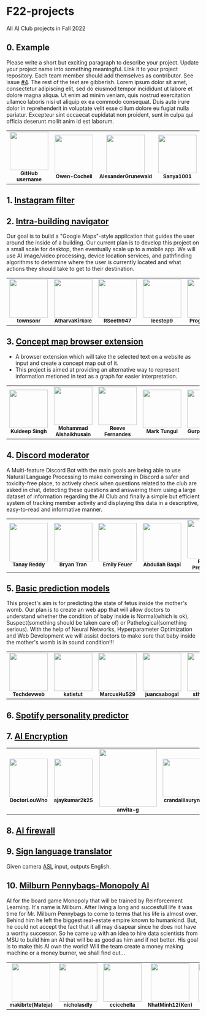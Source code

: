 # F22-projects
All AI Club projects in Fall 2022

## 0. Example

Please write a short but exciting paragraph to describe your project. Update your project name into something meaningful. Link it to your project repository. Each team member should add themselves as contributor. See issue [#4](https://github.com/MSU-AI/F22-projects/issues/4). The rest of the text are gibberish. Lorem ipsum dolor sit amet, consectetur adipiscing elit, sed do eiusmod tempor incididunt ut labore et dolore magna aliqua. Ut enim ad minim veniam, quis nostrud exercitation ullamco laboris nisi ut aliquip ex ea commodo consequat. Duis aute irure dolor in reprehenderit in voluptate velit esse cillum dolore eu fugiat nulla pariatur. Excepteur sint occaecat cupidatat non proident, sunt in culpa qui officia deserunt mollit anim id est laborum.

<table>
  <tbody>
    <tr>
      <td align="center">
        <a href="https://github.com/features/copilot">
        <img src="https://github.githubassets.com/images/modules/site/copilot/copilot.png" width="100px;">
        </a><br/>
        <small><b>GitHub username</b></small>
      </td>
      <td align="center">
        <a href="https://github.com/Owen-Cochell">
        <img src="https://avatars.githubusercontent.com/u/28907989?v=4" width="100px;">
        </a><br/>
        <small><b>Owen-Cochell</b></small>
      </td>
      <td align="center">
        <a href="https://github.com/AlexanderGrunewald">
        <img src="https://avatars.githubusercontent.com/u/97201153?v=4" width="100px;"/>
        </a><br/>
        <small><b>AlexanderGrunewald</b></small>
      </td>
      <td align="center">
        <a href="https://github.com/Sanya1001">
        <img src="https://avatars.githubusercontent.com/u/85473792?v=4" width="100px;"/>
        </a><br/>
        <small><b>Sanya1001</b></small>
      </td>
    </tr>
  </tbody>
</table>

## 1. [Instagram filter](#)

## 2. [Intra-building navigator](https://github.com/MSU-AI/IntraBuildingNavigator)
Our goal is to build a "Google Maps"-style application that guides the user around the inside of a building. Our current plan is to develop this project on a small scale for desktop, then eventually scale up to a mobile app. We will use AI image/video processing, device location services, and pathfinding algorithms to determine where the user is currently located and what actions they should take to get to their destination.

<table>
  <tbody>
    <tr>
      <td align="center">
        <a href="https://github.com/townsonr">
        <img src="https://avatars.githubusercontent.com/u/73606631?v=4" width="100px;">
        </a><br/>
        <small><b>townsonr</b></small>
      </td>
      <td align="center">
        <a href="https://github.com/AtharvaKirkole">
        <img src="https://avatars.githubusercontent.com/u/86716884?v=4" width="100px;">
        </a><br/>
        <small><b>AtharvaKirkole</b></small>
      </td>
      <td align="center">
        <a href="https://github.com/RSeeth947">
        <img src="https://avatars.githubusercontent.com/u/67927758?v=4" width="100px;">
        </a><br/>
        <small><b>RSeeth947</b></small>
      </td>
      <td align="center">
        <a href="https://github.com/leestep9">
        <img src="https://avatars.githubusercontent.com/u/46537881?v=4" width="100px;">
        </a><br/>
        <small><b>leestep9</b></small>
      </td>
      <td align="center">
        <a href="https://github.com/ProgramRush">
        <img src="https://avatars.githubusercontent.com/u/87960843?v=4" width="100px;">
        </a><br/>
        <small><b>ProgramRush</b></small>
      </td>
      <td align="center">
        <a href="https://github.com/mwaleeed">
        <img src="https://avatars.githubusercontent.com/u/88088085?v=4" width="100px;">
        </a><br/>
        <small><b>mwaleeed</b></small>
      </td>
      <td align="center">
        <a href="https://github.com/tegascott">
        <img src="https://avatars.githubusercontent.com/u/109388061?v=4" width="100px;">
        </a><br/>
        <small><b>tegascott</b></small>
      </td>
    </tr>
  </tbody>
</table>

## 3. [Concept map browser extension](#)
- A browser extension which will take the selected text on a website as input and create a concept map out of it.
- This project is aimed at providing an alternative way to represent information metioned in text as a graph for easier
interpretation.

<table>
  <tbody>
    <tr>
      <td align="center">
        <a href="https://github.com/kuldeep7688">
        <img src="https://avatars.githubusercontent.com/u/10415481?v=4" width="100px;">
        </a><br/>
        <small><b>Kuldeep Singh</b></small>
      </td>
      <td align="center">
        <a href="https://github.com/MAlshaik">
        <img src="https://avatars.githubusercontent.com/u/56054023?v=4" width="100px;"/>
        </a><br/>
        <small><b>Mohammad Alshaikhusain</b></small>
      </td>
      <td align="center">
        <a href="https://github.com/ReeveFernandes">
        <img src="https://avatars.githubusercontent.com/u/92554845?v=4" width="100px;"/>
        </a><br/>
        <small><b>Reeve Fernandes</b></small>
      </td>
      <td align="center">
        <a href="https://github.com/forwvss">
        <img src="https://avatars.githubusercontent.com/u/97998845?v=4" width="100px;"/>
        </a><br/>
        <small><b>Mark Tungul</b></small>
      </td>
      <td align="center">
        <a href="https://github.com/gSingh-debug">
        <img src="https://avatars.githubusercontent.com/u/108957502?v=4" width="100px;"/>
        </a><br/>
        <small><b>Gurpreet Singh</b></small>
      </td>
      <td align="center">
        <a href="https://github.com/yellowmellow22">
        <img src="https://avatars.githubusercontent.com/u/112713212?v=4" width="100px;"/>
        </a><br/>
        <small><b>Michael Plante</b></small>
      </td>
      <td align="center">
        <a href="https://github.com/arael34">
        <img src="https://avatars.githubusercontent.com/u/94145174?v=4" width="100px;"/>
        </a><br/>
        <small><b>Jonas Groening</b></small>
      </td>
    </tr>
  </tbody>
</table>

## 4. [Discord moderator](https://github.com/MSU-AI/DiscordModeratorBot)
A Multi-feature Discord Bot with the main goals are being able to use Natural Language Processing to make conversing in Discord a safer and toxicity-free place, to actively check when questions related to the club are asked in chat, detecting these questions and answering them using a large dataset of information regarding the AI Club and finally a simple but efficient system of tracking member activity and displaying this data in a descriptive, easy-to-read and informative manner.

<table>
  <tbody>
    <tr>
      <td align="center">
        <a href="https://github.com/Tanakiin">
        <img src="https://avatars.githubusercontent.com/u/64032384?v=4\Attempt5.png" width="100px;">
        </a><br/>
        <small><b>Tanay Reddy</b></small>
      </td>
       <td align="center">
        <a href="https://github.com/brytran">
        <img src="https://avatars.githubusercontent.com/u/98930713?v=4" width="100px;">
        </a><br/>
        <small><b>Bryan Tran</b></small>
      </td>
     <td align="center">
      <a href="https://github.com/emilyfeuer">
      <img src="https://avatars.githubusercontent.com/u/20713673?v=4", width="100px;">
      </a><br/>
      <small><b>Emily Feuer</b></small>
     </td>
     <td align="center">
        <a href="https://github.com/XtremeBuild">
        <img src="https://avatars.githubusercontent.com/u/87911342?v=4" width="100px;">
        </a><br/>
        <small><b>Abdullah Baqai</b></small>
      </td>
      <td align="center">
        <a href="https://github.com/PranavPremchand">
        <img src="https://avatars.githubusercontent.com/u/102814907?v=4" width="100px;">
        </a><br/>
        <small><b>Pranav Premchand</b></small>
      </td>
      <td align="center">
        <a href="https://github.com/spulvender">
        <img src="https://avatars.githubusercontent.com/u/29869792?v=4" width="100px;">
        </a><br/>
        <small><b>Sudhanva Pulvender</b></small>
      </td>
      </td>
      <td align="center">
        <a href="https://github.com/tanmay-sketch">
        <img src="https://avatars.githubusercontent.com/u/56361307?v=4" width="100px;">
        </a><br/>
        <small><b>Tanmay Grandhisiri</b></small>
      </td>
    </tr>
   </tbody>
</table>

## 5. [Basic prediction models](https://github.com/MSU-AI/Fetal-Sate-Predictor)
This project's aim is for predicting the state of fetus inside the mother's womb. Our plan is to create an web app that will allow doctors to understand whether the condition of baby inside is Normal(which is ok), Suspect(something should be taken care of) or Pathelogical(something serious). With the help of Neural Networks, Hyperparameter Optimization and Web Development we will assist doctors to make sure that baby inside the mother's womb is in sound condition!!! 

<table>
  <tbody>
    <tr>
      <td align="center">
        <a href="https://github.com/Techdevweb">
        <img src="https://avatars.githubusercontent.com/u/66744996?v=4" width="100px;">
        </a><br/>
        <small><b>Techdevweb</b></small>
      </td>
      <td align="center">
        <a href="https://github.com/katietut">
        <img src="https://avatars.githubusercontent.com/u/115242194?v=4" width="100px;">
        </a><br/>
        <small><b>katietut</b></small>
      </td>
      <td align="center">
        <a href="https://github.com/MarcusHu529">
        <img src="https://avatars.githubusercontent.com/u/114897364?v=4" width="100px;">
        </a><br/>
        <small><b>MarcusHu529</b></small>
      </td>
      <td align="center">
        <a href="https://github.com/juancsabogal">
        <img src="https://avatars.githubusercontent.com/u/114792472?v=4" width="100px;">
        </a><br/>
        <small><b>juancsabogal</b></small>
      </td>
      <td align="center">
        <a href="https://github.com/sthuy9804">
        <img src="https://avatars.githubusercontent.com/u/114836703?v=4" width="100px;">
        </a><br/>
        <small><b>sthuy9804</b></small>
      </td>
      <td align="center">
        <a href="https://github.com/KoyaS">
        <img src="https://avatars.githubusercontent.com/u/39803522?v=4" width="100px;">
        </a><br/>
        <small><b>KoyaS</b></small>
      </td>
      <td align="center">
        <a href="https://github.com/Goob16">
        <img src="https://avatars.githubusercontent.com/u/114874289?v=4" width="100px;">
        </a><br/>
        <small><b>Goob16</b></small>
      </td>
    </tr>
  </tbody>
</table>



## 6. [Spotify personality predictor](#)

## 7. [AI Encryption](https://github.com/MSU-AI/NikaProject)

<table>
  <tbody>
    <tr>
      <td align="center">
        <a href="https://github.com/DoctorLouWho">
        <img src="https://avatars.githubusercontent.com/u/113136906?v=4" width="100px;">
        </a><br/>
        <small><b>DoctorLouWho</b></small>
      </td>
      <td align="center">
        <a href="https://github.com/ajaykumar2k25">
        <img src="https://avatars.githubusercontent.com/u/96953471?v=4" width="100px;">
        </a><br/>
        <small><b>ajaykumar2k25</b></small>
      </td>
      <td align="center">
        <a href="https://github.com/anvita-g">
        <img src="https://avatars.githubusercontent.com/u/75912590?v=4" width="150px;">
        </a><br/>
        <small><b>anvita-g</b></small>
      </td>
      <td align="center">
        <a href="https://github.com/crandalllauryn">
        <img src="https://avatars.githubusercontent.com/u/65569546?v=4" width="100px;">
        </a><br/>
        <small><b>crandalllauryn</b></small>
      </td>
      <td align="center">
        <a href="https://github.com/andrewchiu1203">
        <img src="https://avatars.githubusercontent.com/u/81220384?v=4" width="100px;">
        </a><br/>
        <small><b>andrewchiu1203</b></small>
      </td>
      <td align="center">
        <a href="https://github.com/haniyyasurayya">
        <img src="https://avatars.githubusercontent.com/u/114824386?v=4" width="100px;">
        </a><br/>
        <small><b>haniyyasurayya</b></small>
      </td>
      <td align="center">
        <a href="https://github.com/Scarcedust">
        <img src="https://avatars.githubusercontent.com/u/113730916?v=4" width="100px;">
        </a><br/>
        <small><b>Scarcedust</b></small>
      </td>
    </tr>
  </tbody>
</table>

## 8. [AI firewall](#)

## 9. [Sign language translator](https://github.com/MSU-AI/SignLanguageTranslator)
Given camera [ASL](https://en.wikipedia.org/wiki/American_Sign_Language) input, outputs English.

## 10. [Milburn Pennybags-Monopoly AI](https://github.com/MSU-AI/milburn-monopoly-ai)
AI for the board game Monopoly that will be trained by Reinforcement Learning. It's name is Milburn. After living a long and succesfull life it was time for Mr. Milburn Pennybags to come to terms that his life is almost over. Behind him he left the biggest real-estate empire known to humankind. But, he could not accept the fact that it all may disapear since he does not have a worthy successor. So he came up with an idea to hire data scientists from MSU to build him an AI that will be as good as him and if not better. His goal is to make this AI own the world! Will the team create a money making machine or a money burner, we shall find out...
<table>
  <tbody>
    <tr>
      <td align="center">
        <a href="https://github.com/makibrte">
        <img src="https://avatars.githubusercontent.com/u/113369108?v=4" width="100px;"/>
        </a><br/>
        <small><b>makibrte(Mateja)</b></small>
      </td>
      <td align="center">
        <a href="https://github.com/nicholasdly">
        <img src="https://avatars.githubusercontent.com/u/61239473?v=4" width="100px;"/>
        </a><br/>
        <small><b>nicholasdly</b></small>
         </td>
      <td align="center">
        <a href="https://github.com/ccicchella">
        <img src="https://avatars.githubusercontent.com/u/107056988?v=4" width="100px;"/>
        </a><br/>
        <small><b>ccicchella</b></small>
      </td>
      <td align="center">
        <a href="https://github.com/NhatMinh12">
        <img src="https://avatars.githubusercontent.com/u/74853310?v=4" width="100px;"/>
        </a><br/>
        <small><b>NhatMinh12(Ken)</b></small>
      </td>
      <td align="center">
        <a href="https://github.com/RyanFilipiak">
        <img src="https://avatars.githubusercontent.com/u/114832068?v=4" width="100px;"/>
        </a><br/>
        <small><b>RyanFilipiak</b></small>
      </td>
      </tr>
  </tbody>
</table>

